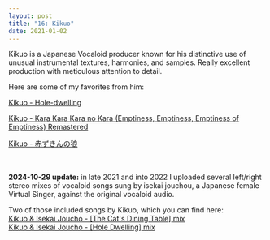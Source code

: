 ```yaml
---
layout: post
title: "16: Kikuo"
date: 2021-01-02
---
```


Kikuo is a Japanese Vocaloid producer known for his distinctive use of unusual instrumental textures, harmonies, and samples. Really excellent production with meticulous attention to detail.

Here are some of my favorites from him:

[Kikuo - Hole-dwelling](https://www.youtube.com/watch?v=I15sK7dNMOM)  

[Kikuo - Kara Kara Kara no Kara (Emptiness, Emptiness, Emptiness of Emptiness) Remastered](https://www.youtube.com/watch?v=hL75gQUcu0A)  

[Kikuo - 赤ずきんの狼](https://www.youtube.com/watch?v=M8k61RpfZEk)  
<br><br>

**2024-10-29 update:** in late 2021 and into 2022 I uploaded several left/right stereo mixes of vocaloid songs sung by isekai jouchou, a Japanese female Virtual Singer, against the original vocaloid audio.

Two of those included songs by Kikuo, which you can find here:  
[Kikuo & Isekai Joucho - [The Cat's Dining Table] mix](https://youtu.be/xphVBBLUqOA)  
[Kikuo & Isekai Joucho - [Hole Dwelling] mix ](https://youtu.be/SR9Us40Nte8)